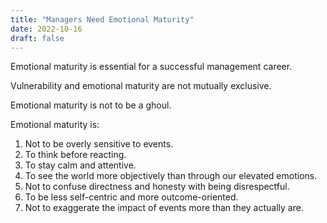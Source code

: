 ```yaml
---
title: "Managers Need Emotional Maturity"
date: 2022-10-16
draft: false
---
```


Emotional maturity is essential for a successful management career.

Vulnerability and emotional maturity are not mutually exclusive.

Emotional maturity is not to be a ghoul.

Emotional maturity is:

1. Not to be overly sensitive to events.
2. To think before reacting.
3. To stay calm and attentive.
4. To see the world more objectively than through our elevated emotions.
5. Not to confuse directness and honesty with being disrespectful.
6. To be less self-centric and more outcome-oriented.
7. Not to exaggerate the impact of events more than they actually are.